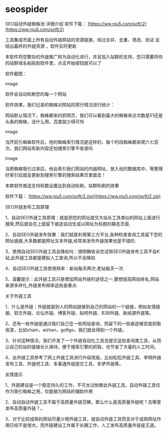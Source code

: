 # seospider

SEO自动外链蜘蛛池  详细介绍  软件下载：  [https://ww.niu5.com/soft/2](https://ww.niu5.com/soft/2)


工具集成市面上所有自动外链网站的资源链接，经过合并、去重、筛选、验证 总结出最终的外链资源 ，软件实时更新



本软件将您繁杂的外链推广转为自动化进行，并且加入站群的支持，您只需要将你的站群域名粘贴到软件里，点击开始按钮就可以了






软件截图：

image



软件会自动轮刷您的每一个网站



软件效果，我们记录的蜘蛛对网站的爬行情况进行统计：



网站默认情况下，蜘蛛都来的抓网页，我们可以看到最大的蜘蛛来访次数是51还是头条的蜘蛛，没什么用，百度就少得可怜

image



当开启引蜘蛛软件后，他的蜘蛛索引情况是这样的，每个时段蜘蛛都来爬六七百次，我们网站有新内容还怕搜索引擎不收录吗

image







当把蜘蛛吸引过来后，他会索引我们网站的内链网址，放入他的数据库中，等整理好索引后就会更新到搜索引擎的搜索结果页里面去！



 

本款软件推送支持轮数设置达到自动轮刷，站群轮刷的效果





软件下载： [https://ww.niu5.com/soft/2.zip](https://ww.niu5.com/soft/2.zip)




SEO外链发布工具原理

1、自动SEO外链工具原理：就是把您的网址提交大站长工具类似的网站上面进行搜索,然后就会在上面留下痕迹自动生成以网址为标题的静态页面.

2、自动SEO外链发布效果：我们就是利用第三方平台,各种检查查询工具留下您的网址链接,大多数都是网址文本外链,经常来发布外链效果也是不错的.

3、使用自动SEO外链工具会降权吗：很明确告诉您试用SEO外链发布工具不会K站,此外链工具都是模拟人工查询,所以不会降权.

4、自动SEO外链工具使用频率：新站每天两次,老站每天一次.

5、温馨提示：此外链工具只是增加网站外链的途径之一,要想提高网站排名,网站来源多样化,外链发布频率这些是重点.

关于外链工具

1、什么是外链：外链就是别人的网站链接到自己的网站的一个链接，例如友情链接、软文外链、论坛外链、博客外链、贴吧外链、B2B外链、新闻源外链等。

2、还有一些外链是通过我们自己在一些网站查询，而留下的一些痕迹被百度抓取收录，比如chain，aizhan，go9go，我们就会得到一个外链。

3、针对这种情况，我们开发了一个外链自动化工具去提交这些查询类工具，从而让自己的站的链接长久保持，便于搜索引擎的抓取，也节省了大量的人工时间。

4、此外链工具参考了网上外链工具进行升级改版，比如松松外链工具、李明外链发布工具、外链吧工具、多事通外链提交工具、多梦外链等。

友情提示

1、外链建设是一个稳定持久的工作，不可太过依赖此外链工具，自动外链工具仅作为吸引蜘蛛之用，仅能做为网站的辅助作用

2、自动自动外链工具不属于高质量外链范畴，那么什么是高质量外链呢？去哪里发布高质量外链？。

3、对于比较成熟的网站尽量少用外链工具，就自动外链工具而言对于成熟网站作用已经不是很大。而外链建设工作属于长期工作，人工发布高质量外链是王道。

